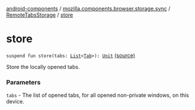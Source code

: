 [android-components](../../index.md) / [mozilla.components.browser.storage.sync](../index.md) / [RemoteTabsStorage](index.md) / [store](./store.md)

# store

`suspend fun store(tabs: `[`List`](https://kotlinlang.org/api/latest/jvm/stdlib/kotlin.collections/-list/index.html)`<`[`Tab`](../-tab/index.md)`>): `[`Unit`](https://kotlinlang.org/api/latest/jvm/stdlib/kotlin/-unit/index.html) [(source)](https://github.com/mozilla-mobile/android-components/blob/master/components/browser/storage-sync/src/main/java/mozilla/components/browser/storage/sync/RemoteTabsStorage.kt#L39)

Store the locally opened tabs.

### Parameters

`tabs` - The list of opened tabs, for all opened non-private windows, on this device.